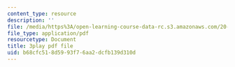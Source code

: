 ```yaml
---
content_type: resource
description: ''
file: /media/https%3A/open-learning-course-data-rc.s3.amazonaws.com/20-219-becoming-the-next-bill-nye-writing-and-hosting-the-educational-show-january-iap-2015/b68cfc518d5993f76aa2dcfb139d310d_kQnA60blp6o.pdf
file_type: application/pdf
resourcetype: Document
title: 3play pdf file
uid: b68cfc51-8d59-93f7-6aa2-dcfb139d310d
---
```

